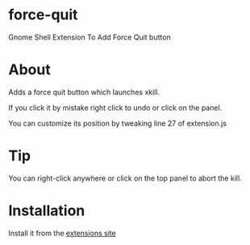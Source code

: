 force-quit
==========

Gnome Shell Extension To Add Force Quit button

About
=====

Adds a force quit button which launches xkill.

If you click it by mistake right click to undo or click on the panel.

You can customize its position by tweaking line 27 of extension.js


Tip
=====

You can right-click anywhere or click on the top panel to abort the kill.

Installation
============

Install it from the [extensions site](https://extensions.gnome.org/extension/770/force-quit/)

